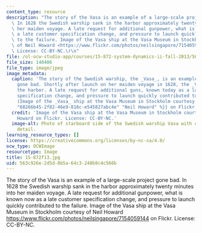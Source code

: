 ```yaml
---
content_type: resource
description: "The story of the Vasa is an example of a large-scale project gone bad.\
  \ In 1628 the Swedish warship sank in the harbor approximately twenty minutes into\
  \ her maiden voyage. A late request for additional gunpower, what is known now as\
  \ a late customer specification change, and pressure to launch quickly contributed\
  \ to the failure. Image of the Vasa ship at the Vasa Museum in Stockholm courtesy\
  \ of Neil Howard <https://www.flickr.com/photos/neilsingapore/7154059144> on Flickr.\
  \ License: CC-BY-NC.\r\n"
file: /ol-ocw-studio-app/courses/15-872-system-dynamics-ii-fall-2013/563c926e2d5d8b5a64c3248b8c4c566b_15-872f13.jpg
file_size: 140406
file_type: image/jpeg
image_metadata:
  caption: 'The story of the Swedish warship, the _Vasa_, is an example of a project
    gone bad. Shortly after launch on her maiden voyage in 1628, the _Vasa_ sank in
    the harbor. A late request for additional guns, known today as a late customer
    specification change, and pressure to launch quickly contributed to the failure.
    (Image of the _Vasa_ ship at the Vasa Museum in Stockholm courtesy of {{% resource_link
    "68266b45-2f82-46e9-816c-e545827abc4e" "Neil Howard" %}} on Flickr. License: CC-BY-NC.)'
  credit: 'Image of the Vasa ship at the Vasa Museum in Stockholm courtesy of Neil
    Howard on Flickr. License: CC-BY-NC.'
  image-alt: Photo of starboard side of the Swedish warship Vasa with carved statue
    detail.
learning_resource_types: []
license: https://creativecommons.org/licenses/by-nc-sa/4.0/
ocw_type: OCWImage
resourcetype: Image
title: 15-872f13.jpg
uid: 563c926e-2d5d-8b5a-64c3-248b8c4c566b
---
```

The story of the Vasa is an example of a large-scale project gone bad. In 1628 the Swedish warship sank in the harbor approximately twenty minutes into her maiden voyage. A late request for additional gunpower, what is known now as a late customer specification change, and pressure to launch quickly contributed to the failure. Image of the Vasa ship at the Vasa Museum in Stockholm courtesy of Neil Howard <https://www.flickr.com/photos/neilsingapore/7154059144> on Flickr. License: CC-BY-NC.
